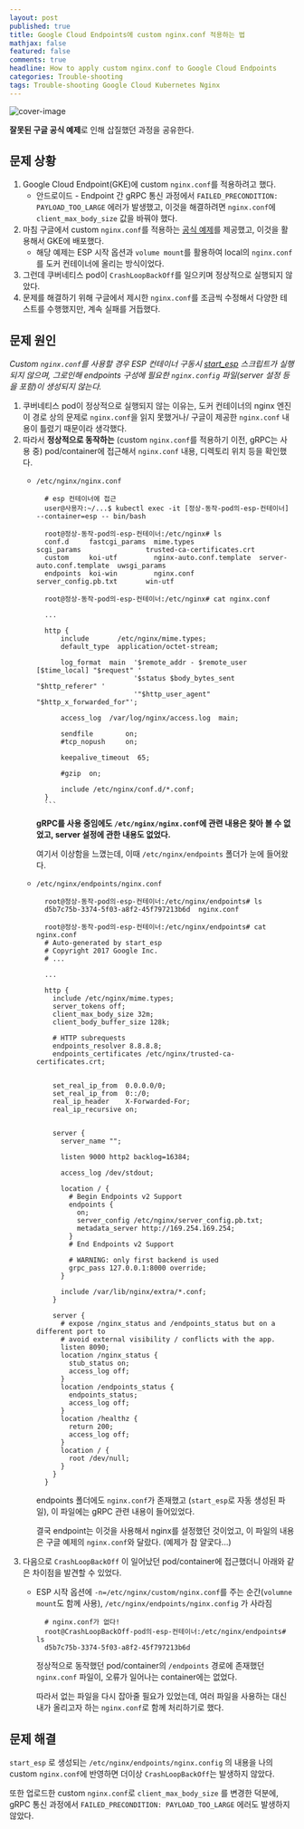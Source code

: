 ```yaml
---
layout: post
published: true
title: Google Cloud Endpoints에 custom nginx.conf 적용하는 법
mathjax: false
featured: false
comments: true
headline: How to apply custom nginx.conf to Google Cloud Endpoints
categories: Trouble-shooting
tags: Trouble-shooting Google Cloud Kubernetes Nginx
---
```


![cover-image](/images/taking-notes.jpg)

**잘못된 구글 공식 예제**로 인해 삽질했던 과정을 공유한다.

## 문제 상황

1. Google Cloud Endpoint(GKE)에 custom `nginx.conf`를 적용하려고 했다.
    - 안드로이드 - Endpoint 간 gRPC 통신 과정에서 `FAILED_PRECONDITION: PAYLOAD_TOO_LARGE` 에러가 발생했고, 이것을 해결하려면 `nginx.conf`에 `client_max_body_size` 값을 바꿔야 했다.
2. 마침 구글에서 custom `nginx.conf`를 적용하는 [공식 예제](https://cloud.google.com/endpoints/docs/grpc/custom-nginx)를 제공했고, 이것을 활용해서 GKE에 배포했다.
    - 해당 예제는 ESP 시작 옵션과 `volume mount`를 활용하여 local의 `nginx.conf`를 도커 컨테이너에 올리는 방식이었다.
3. 그런데 쿠버네티스 pod이 `CrashLoopBackOff`를 일으키며 정상적으로 실행되지 않았다.
4. 문제를 해결하기 위해 구글에서 제시한 `nginx.conf`를 조금씩 수정해서 다양한 테스트를 수행했지만, 계속 실패를 거듭했다.

## 문제 원인

*Custom `nginx.conf`를 사용할 경우 ESP 컨테이너 구동시 [start_esp](https://github.com/cloudendpoints/esp/tree/master/start_esp) 스크립트가 실행되지 않으며, 그로인해 endpoints 구성에 필요한 `nginx.config` 파일(server 설정 등을 포함)이 생성되지 않는다.*

1. 쿠버네티스 pod이 정상적으로 실행되지 않는 이유는, 도커 컨테이너의 nginx 엔진이 경로 상의 문제로 `nginx.conf`을 읽지 못했거나/ 구글이 제공한 `nginx.conf` 내용이 틀렸기 때문이라 생각했다.
2. 따라서 **정상적으로 동작하는** (custom `nginx.conf`를 적용하기 이전, gRPC는 사용 중) pod/container에 접근해서 `nginx.conf` 내용, 디렉토리 위치 등을 확인했다.
    - `/etc/nginx/nginx.conf`

            # esp 컨테이너에 접근
            user@사용자:~/...$ kubectl exec -it [정상-동작-pod의-esp-컨테이너] --container=esp -- bin/bash
            
            root@정상-동작-pod의-esp-컨테이너:/etc/nginx# ls
            conf.d     fastcgi_params  mime.types                scgi_params                trusted-ca-certificates.crt
            custom     koi-utf         nginx-auto.conf.template  server-auto.conf.template  uwsgi_params
            endpoints  koi-win         nginx.conf                server_config.pb.txt       win-utf
            
            root@정상-동작-pod의-esp-컨테이너:/etc/nginx# cat nginx.conf
            
            ...
    
            http {
                include       /etc/nginx/mime.types;
                default_type  application/octet-stream;
            
                log_format  main  '$remote_addr - $remote_user [$time_local] "$request" '
                                  '$status $body_bytes_sent "$http_referer" '
                                  '"$http_user_agent" "$http_x_forwarded_for"';
            
                access_log  /var/log/nginx/access.log  main;
            
                sendfile        on;
                #tcp_nopush     on;
            
                keepalive_timeout  65;
            
                #gzip  on;
            
                include /etc/nginx/conf.d/*.conf;
            }
            ```

        **gRPC를 사용 중임에도 `/etc/nginx/nginx.conf`에 관련 내용은 찾아 볼 수 없었고, server 설정에 관한 내용도 없었다.**

        여기서 이상함을 느꼈는데, 이때 `/etc/nginx/endpoints` 폴더가 눈에 들어왔다.

    - `/etc/nginx/endpoints/nginx.conf`

            root@정상-동작-pod의-esp-컨테이너:/etc/nginx/endpoints# ls
            d5b7c75b-3374-5f03-a8f2-45f797213b6d  nginx.conf
            
            root@정상-동작-pod의-esp-컨테이너:/etc/nginx/endpoints# cat nginx.conf 
            # Auto-generated by start_esp
            # Copyright 2017 Google Inc.
            # ...
            
            ...
            
            http {
              include /etc/nginx/mime.types;
              server_tokens off;
              client_max_body_size 32m;
              client_body_buffer_size 128k;
            
              # HTTP subrequests
              endpoints_resolver 8.8.8.8;
              endpoints_certificates /etc/nginx/trusted-ca-certificates.crt;
            
            
              set_real_ip_from  0.0.0.0/0;
              set_real_ip_from  0::/0;
              real_ip_header    X-Forwarded-For;
              real_ip_recursive on;
            
            
              server {
                server_name "";
            
                listen 9000 http2 backlog=16384;
            
                access_log /dev/stdout;
                                             
                location / {
                  # Begin Endpoints v2 Support
                  endpoints {
                    on;
                    server_config /etc/nginx/server_config.pb.txt;
                    metadata_server http://169.254.169.254;
                  }
                  # End Endpoints v2 Support
            
                  # WARNING: only first backend is used
                  grpc_pass 127.0.0.1:8000 override;
                }
            
                include /var/lib/nginx/extra/*.conf;
              }
            
              server {
                # expose /nginx_status and /endpoints_status but on a different port to
                # avoid external visibility / conflicts with the app.
                listen 8090;
                location /nginx_status {
                  stub_status on;
                  access_log off;
                }
                location /endpoints_status {
                  endpoints_status;
                  access_log off;
                }
                location /healthz {
                  return 200;
                  access_log off;
                }
                location / {
                  root /dev/null;
                }
              }
            }

        endpoints 폴더에도 `nginx.conf`가 존재했고 (`start_esp`로 자동 생성된 파일), 이 파일에는 gRPC 관련 내용이 들어있었다.

        결국 endpoint는 이것을 사용해서 nginx를 설정했던 것이었고, 이 파일의 내용은 구글 예제의 `nginx.conf`와 달랐다. (예제가 참 얄궃다...)
3. 다음으로 `CrashLoopBackOff` 이 일어났던 pod/container에 접근했더니 아래와 같은 차이점을 발견할 수 있었다.
    - ESP 시작 옵션에 `-n=/etc/nginx/custom/nginx.conf`를 주는 순간(`volumne mount`도 함께 사용), `/etc/nginx/endpoints/nginx.config` 가 사라짐

            # nginx.conf가 없다!
            root@CrashLoopBackOff-pod의-esp-컨테이너:/etc/nginx/endpoints# ls
            d5b7c75b-3374-5f03-a8f2-45f797213b6d

        정상적으로 동작했던 pod/container의 `/endpoints` 경로에 존재했던 `nginx.conf` 파일이, 오류가 일어나는 container에는 없었다.

        따라서 없는 파일을 다시 잡아줄 필요가 있었는데, 여러 파일을 사용하는 대신 내가 올리고자 하는 `nginx.conf`로 함께 처리하기로 했다.

## 문제 해결

`start_esp` 로 생성되는 `/etc/nginx/endpoints/nginx.config` 의 내용을 나의 custom `nginx.conf`에 반영하면 더이상 `CrashLoopBackOff`는 발생하지 않았다.

또한 업로드한 custom `nginx.conf`로 `client_max_body_size` 를 변경한 덕분에, gRPC 통신 과정에서 `FAILED_PRECONDITION: PAYLOAD_TOO_LARGE` 에러도 발생하지 않았다.
